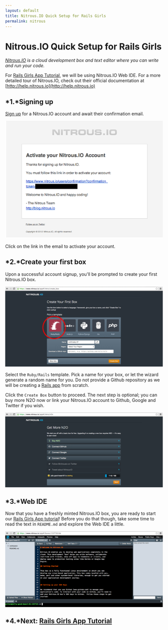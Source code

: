 ```yaml
---
layout: default
title: Nitrous.IO Quick Setup for Rails Girls 
permalink: nitrous
---
```


# Nitrous.IO Quick Setup for Rails Girls 

*<a href="https://nitrous.io/" target="_blank">Nitrous.IO</a> is a cloud development box and text editor where you can write and run your code.*

For [Rails Girls App Tutorial](/app), we will be using Nitrous.IO Web IDE. For a more detailed tour of Nitrous.IO, check out their official documentation at [http://help.nitrous.io](http://help.nitrous.io)

## *1.*Signing up 

<a href="https://www.nitrous.io/" target="_blank">Sign up</a> for a Nitrous.IO account and await their confirmation email.

![Confirmation Email](/images/nitrous-email-confirm.png "Confirmation Email from Nitrous.IO")

Click on the link in the email to activate your account.


## *2.*Create your first box

Upon a successful account signup, you'll be prompted to create your first Nitrous.IO box.

![Creating your first box](/images/nitrous-first-box.png)

Select the `Ruby/Rails` template. Pick a name for your box, or let the wizard generate a random name for you. Do not provide a Github repository as we will be creating a [Rails app](/app) from scratch.

Click the `Create Box` button to proceed. The next step is optional; you can buy more N2O now or link your Nitrous.IO account to Github, Google and Twitter if you wish.

![Get More N2O](/images/nitrous-get-n2o.png)


## *3.*Web IDE
Now that you have a freshly minted Nitrous.IO box, you are ready to start our [Rails Girls App tutorial](/app)! Before you do that though, take some time to read the text in `README.md` and explore the Web IDE a little.

![Nitrous.IO Web IDE](/images/nitrous-web-ide.png "Fresh from the oven!")


## *4.*Next: [Rails Girls App Tutorial](/app)


